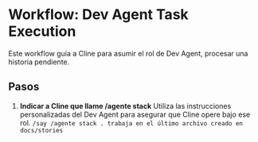 # Workflow: Dev Agent Task Execution

Este workflow guía a Cline para asumir el rol de Dev Agent, procesar una historia pendiente.

## Pasos

1.  **Indicar a Cline que llame /agente stack**
    Utiliza las instrucciones personalizadas del Dev Agent para asegurar que Cline opere bajo ese rol.
    `/say /agente stack . trabaja en el último archivo creado en docs/stories`
